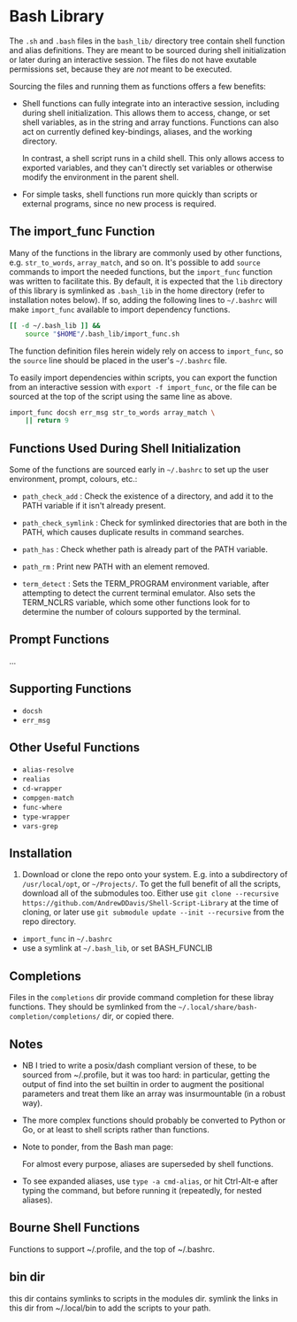 # Bash Library

The `.sh` and `.bash` files in the `bash_lib/` directory tree contain shell function and
alias definitions. They are meant to be sourced during shell initialization or later
during an interactive session. The files do not have exutable permissions set, because
they are *not* meant to be executed.

Sourcing the files and running them as functions offers a few benefits:

  - Shell functions can fully integrate into an interactive session, including during
    shell initialization. This allows them to access, change, or set shell variables,
    as in the string and array functions. Functions can also act on currently defined
    key-bindings, aliases, and the working directory.

    In contrast, a shell script runs in a child shell. This only allows access to
    exported variables, and they can't directly set variables or otherwise modify the
    environment in the parent shell.

  - For simple tasks, shell functions run more quickly than scripts or external
    programs, since no new process is required.

## The import_func Function

Many of the functions in the library are commonly used by other functions, e.g.
`str_to_words`, `array_match`, and so on. It's possible to add `source` commands to
import the needed functions, but the `import_func` function was written to facilitate
this. By default, it is expected that the `lib` directory of this library is symlinked
as `.bash_lib` in the home directory (refer to installation notes below). If so, adding
the following lines to `~/.bashrc` will make `import_func` available to import
dependency functions.

```sh
[[ -d ~/.bash_lib ]] &&
    source "$HOME"/.bash_lib/import_func.sh
```

The function definition files herein widely rely on access to `import_func`, so
the `source` line should be placed in the user's `~/.bashrc` file.

To easily import dependencies within scripts, you can export the function from an
interactive session with `export -f import_func`, or the file can be sourced at the
top of the script using the same line as above.

```sh
import_func docsh err_msg str_to_words array_match \
    || return 9
```

## Functions Used During Shell Initialization

Some of the functions are sourced early in `~/.bashrc` to set up the user environment,
prompt, colours, etc.:

  - `path_check_add`
    : Check the existence of a directory, and add it to the PATH variable if it isn't
      already present.

  - `path_check_symlink`
    : Check for symlinked directories that are both in the PATH, which causes duplicate
      results in command searches.

  - `path_has`
    : Check whether path is already part of the PATH variable.

  - `path_rm`
    : Print new PATH with an element removed.

  - `term_detect`
    : Sets the TERM_PROGRAM environment variable, after attempting to detect the
      current terminal emulator. Also sets the TERM_NCLRS variable, which some other
      functions look for to determine the number of colours supported by the terminal.

## Prompt Functions

...

## Supporting Functions

  - `docsh`
  - `err_msg`

## Other Useful Functions

  - `alias-resolve`
  - `realias`
  - `cd-wrapper`
  - `compgen-match`
  - `func-where`
  - `type-wrapper`
  - `vars-grep`

## Installation

1. Download or clone the repo onto your system. E.g. into a subdirectory of `/usr/local/opt`, or `~/Projects/`. To get the full benefit of all the scripts, download all of the submodules too. Either use `git clone --recursive https://github.com/AndrewDDavis/Shell-Script-Library` at the time of cloning, or later use `git submodule update --init --recursive` from the repo directory.


  - `import_func` in `~/.bashrc`
  - use a symlink at `~/.bash_lib`, or set BASH_FUNCLIB

## Completions

Files in the `completions` dir provide command completion for these libray functions.
They should be symlinked from the `~/.local/share/bash-completion/completions/` dir,
or copied there.

## Notes

- NB I tried to write a posix/dash compliant version of these, to be sourced from
  ~/.profile, but it was too hard: in particular, getting the output of find into the
  set builtin in order to augment the positional parameters and treat them like an
  array was insurmountable (in a robust way).

- The more complex functions should probably be converted to Python or Go, or at least
  to shell scripts rather than functions.

- Note to ponder, from the Bash man page:

  For almost every purpose, aliases are superseded by shell functions.

- To see expanded aliases, use `type -a cmd-alias`, or hit Ctrl-Alt-e after typing the
  command, but before running it (repeatedly, for nested aliases).
## Bourne Shell Functions

Functions to support ~/.profile, and the top of ~/.bashrc.

## bin dir

this dir contains symlinks to scripts in the modules dir.
symlink the links in this dir from ~/.local/bin to add the scripts to your path.

